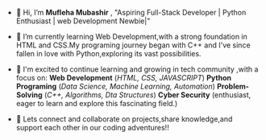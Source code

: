 - 👋 Hi, I’m **Mufleha Mubashir** , "Aspiring Full-Stack Developer | Python Enthusiast | web Development Newbie|" 
  
- 🌱 I’m currently learning Web Development,with a strong foundation in HTML and CSS.My programing journey began with C++ and I've since fallen in love with Python,exploring its vast possibilities.
  
- 👀 I'm excited to continue learning and growing in tech community ,with a focus on:
    **Web Development** (*HTML, CSS, JAVASCRIPT*)
    **Python Programing** (*Data Science, Machine Learning, Automation*)
    **Problem-Solving** (*C++, Algorithms, Dta Structures*)
    **Cyber Security** (enthusiast, eager to learn and explore this fascinating field.)
    
- 💞️ Lets connect and collaborate on projects,share knowledge,and support each other in our coding adventures!!
